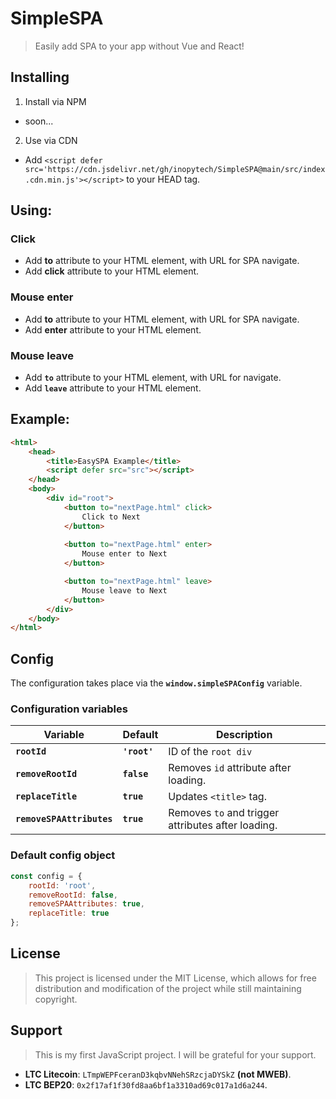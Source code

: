 # SimpleSPA

> Easily add SPA to your app without Vue and React!

## Installing

1. Install via NPM

- soon...

2. Use via CDN

- Add `<script defer src='https://cdn.jsdelivr.net/gh/inopytech/SimpleSPA@main/src/index.cdn.min.js'></script>` to your HEAD tag.

## Using:

### Click

- Add **to** attribute to your HTML element, with URL for SPA navigate.
- Add **click** attribute to your HTML element.

### Mouse enter

- Add **to** attribute to your HTML element, with URL for SPA navigate.
- Add **enter** attribute to your HTML element.

### Mouse leave

- Add **`to`** attribute to your HTML element, with URL for navigate.
- Add **`leave`** attribute to your HTML element.

## Example:

```html
<html>
    <head>
        <title>EasySPA Example</title>
        <script defer src="src"></script>
    </head>
    <body>
        <div id="root">
            <button to="nextPage.html" click>
                Click to Next
            </button>
            
            <button to="nextPage.html" enter>
                Mouse enter to Next
            </button>

            <button to="nextPage.html" leave>
                Mouse leave to Next
            </button>
        </div>
    </body>
</html>
```

## Config

The configuration takes place via the **`window.simpleSPAConfig`** variable.

### Configuration variables

| Variable                  | Default       | Description                                        |
| ------------------------- | ------------- | -------------------------------------------------- |
| **`rootId`**              | **`'root'`**  | ID of the `root div`                               | 
| **`removeRootId`**        | **`false`**   | Removes `id` attribute after loading.              |
| **`replaceTitle`**        | **`true`**    | Updates `<title>` tag.                             |
| **`removeSPAAttributes`** | **`true`**    | Removes `to` and trigger attributes after loading. |

### Default config object

```js
const config = {
    rootId: 'root',
    removeRootId: false,
    removeSPAAttributes: true,
    replaceTitle: true
};
```

## License

> This project is licensed under the MIT License, which allows for free distribution and modification of the project while still maintaining copyright.

## Support

> This is my first JavaScript project. I will be grateful for your support.

- **LTC Litecoin**: `LTmpWEPFceranD3kqbvNNehSRzcjaDYSkZ` **(not MWEB)**.
- **LTC BEP20**: `0x2f17af1f30fd8aa6bf1a3310ad69c017a1d6a244`.
